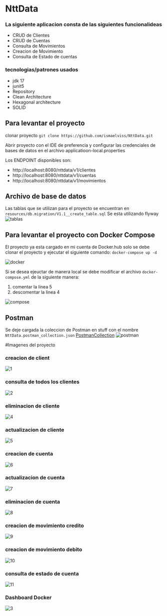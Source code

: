 # NttData
### La siguiente aplicacion consta de las siguientes funcionalideas
* CRUD de Clientes
* CRUD de Cuentas
* Consulta de Movimientos
* Creacion de Movimiento
* Consulta de Estado de cuentas

### tecnologias/patrones usados
* jdk 17
* junit5
* Repository
* Clean Architecture
* Hexagonal architecture
* SOLID

## Para levantar el proyecto
clonar proyecto
`git clone https://github.com/ismaelviss/NttData.git`

Abrir proyecto con el IDE de preferencia y configurar las credenciales de bases de datos en el archivo applicatioon-local.properties

Los ENDPOINT disponibles son:
* http://localhost:8080/nttdata/v1/clientes
* http://localhost:8080/nttdata/v1/cuentas
* http://localhost:8080/nttdata/v1/movimientos

## Archivo de base de datos
Las tablas que se utilizan para el proyecto se encuentran en `resources/db.migration/V1.1__create_table.sql`
Se esta utilizando flyway
![tablas](https://raw.githubusercontent.com/ismaelviss/NttData/master/stuff/12.png)

## Para levantar el proyecto con Docker Compose
El proyecto ya esta cargado en mi cuenta de Docker.hub
solo se debe clonar el proyecto y ejecutar el siguiente comando:
`docker-compose up -d`

![docker](https://raw.githubusercontent.com/ismaelviss/NttData/master/stuff/13.png)

Si se desea ejeuctar de manera local se debe modificar el archivo `docker-compose.yml` de la siguiente manera:
1. comentar la linea 5
2. descomentar la linea 4

![compose](https://raw.githubusercontent.com/ismaelviss/NttData/master/stuff/14.png)

## Postman
Se deje cargada la coleccion de Postman en stuff con el nombre `NttData.postman_collection.json` [PostmanCollection](https://raw.githubusercontent.com/ismaelviss/NttData/master/stuff/NttData.postman_collection.json)
![postman](https://raw.githubusercontent.com/ismaelviss/NttData/master/stuff/15.png)

#Imagenes del proyecto
### creacion de client
![1](https://raw.githubusercontent.com/ismaelviss/NttData/master/stuff/1.png)

### consulta de todos los clientes
![2](https://raw.githubusercontent.com/ismaelviss/NttData/master/stuff/2.png)

### eliminacion de cliente
![4](https://raw.githubusercontent.com/ismaelviss/NttData/master/stuff/4.png)

### actualizacion de cliente
![5](https://raw.githubusercontent.com/ismaelviss/NttData/master/stuff/5.png)

### creacion de cuenta
![6](https://raw.githubusercontent.com/ismaelviss/NttData/master/stuff/6.png)

### actualizacion de cuenta
![7](https://raw.githubusercontent.com/ismaelviss/NttData/master/stuff/7.png)

### eliminacion de cuenta
![8](https://raw.githubusercontent.com/ismaelviss/NttData/master/stuff/8.png)

### creacion de movimiento credito
![9](https://raw.githubusercontent.com/ismaelviss/NttData/master/stuff/9.png)

### creacion de movimiento debito
![10](https://raw.githubusercontent.com/ismaelviss/NttData/master/stuff/10.png)

### consulta de estado de cuenta
![11](https://raw.githubusercontent.com/ismaelviss/NttData/master/stuff/11.png)

### Dashboard Docker
![3](https://raw.githubusercontent.com/ismaelviss/NttData/master/stuff/3.png)
